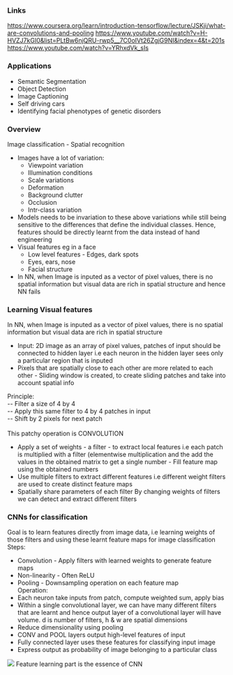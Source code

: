 ### Links
https://www.coursera.org/learn/introduction-tensorflow/lecture/JSKji/what-are-convolutions-and-pooling
https://www.youtube.com/watch?v=H-HVZJ7kGI0&list=PLtBw6njQRU-rwp5__7C0oIVt26ZgjG9NI&index=4&t=201s <br/>
https://www.youtube.com/watch?v=YRhxdVk_sIs


### Applications
* Semantic Segmentation
* Object Detection
* Image Captioning
* Self driving cars
* Identifying facial phenotypes of genetic disorders

### Overview
Image classification - Spatial recognition

* Images have a lot of variation: 
  * Viewpoint variation
  * Illumination conditions
  * Scale variations
  * Deformation
  * Background clutter
  * Occlusion
  * Intr-class variation
* Models needs to be invariation to these above variations while still being sensitive to the differences that define the individual classes. Hence, features should be directly learnt from the data instead of hand engineering
* Visual features eg in a face
  * Low level features - Edges, dark spots
  * Eyes, ears, nose
  * Facial structure
* In NN, when Image is inputed as a vector of pixel values, there is no spatial information but visual data are rich in spatial structure and hence NN fails 

### Learning Visual features
In NN, when Image is inputed as a vector of pixel values, there is no spatial information but visual data are rich in spatial structure 
* Input: 2D image as an array of pixel values, patches of input should be connected to hidden layer i.e each neuron in the hidden layer sees only a particular region that is inputed
* Pixels that are spatially close to each other are more related to each other - Sliding window is created, to create sliding patches and take into account spatial info <br/>

Principle:  <br/>
-- Filter a size of 4 by 4 <br/>
-- Apply this same filter to 4 by 4 patches in input <br/>
-- Shift by 2 pixels for next patch <br/>
<br/>
This patchy operation is CONVOLUTION <br/>
* Apply a set of weights - a filter - to extract local features i.e each patch is multiplied with a filter (elementwise multiplication and the add the values in the obtained matrix to get a single number - Fill feature map using the obtained numbers
* Use multiple filters to extract different features i.e different weight filters are used to create distinct feature maps
* Spatially share parameters of each filter
By changing weights of filters we can detect and extract different filters

### CNNs for classification
Goal is to learn features directly from image data, i.e learning weights of those filters and using these learnt feature maps for image classification
Steps: 
* Convolution - Apply filters with learned weights to generate feature maps
* Non-linearity - Often ReLU
* Pooling - Downsampling operation on each feature map <br/>
Operation: 
* Each neuron take inputs from patch, compute weighted sum, apply bias
* Within a single convolutional layer, we can have many different filters that are learnt and hence output layer of a convolutional layer will have volume. d is number of filters, h & w are spatial dimensions
* Reduce dimensionality using pooling
* CONV and POOL layers output high-level features of input
* Fully connected layer uses these features for classifying input image
* Express output as probability of image belonging to a particular class

![](https://cdn-images-1.medium.com/max/1255/1*XbuW8WuRrAY5pC4t-9DZAQ.jpeg)
Feature learning part is the essence of CNN












